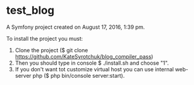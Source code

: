 test_blog
=========

A Symfony project created on August 17, 2016, 1:39 pm.

To install the project you must:
 1. Clone the project ($ git clone https://github.com/KateSyrotchuk/blog_compiler_pass)
 2. Then you should type in console $ ./install.sh and choose "1".
 3. If you don't want tot customize virtual host you can use internal web-server php ($ php bin/console server:start).